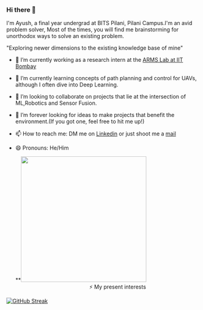 ### Hi there 👋

I'm Ayush, a final year undergrad at BITS Pilani, Pilani Campus.I'm an avid problem solver, Most of the times, you will find me brainstorming for unorthodox ways to solve an existing problem.  

"Exploring newer dimensions to the existing knowledge base of mine"   

- 🔭 I’m currently working as a research intern at the  [ARMS Lab at IIT Bombay](https://www.sc.iitb.ac.in/robotics/)
- 🌱 I’m currently learning concepts of path planning and control for UAVs, although I often dive into Deep Learning.
- 👯 I’m looking to collaborate on projects that lie at the intersection of ML,Robotics and Sensor Fusion.
- 🤔 I’m forever looking for ideas to make projects that benefit the environment.(If you got one, feel free to hit me up!) 
- 📫 How to reach me: DM me on [Linkedin](https://www.linkedin.com/in/ay-agrawal/) or just shoot me a [mail](mailto:ay.agrawal812@gmail.com)
- 😄 Pronouns: He/Him

  **<img title="" src="https://lh3.googleusercontent.com/B_OoTti9VRAuewFAqlvxVytShGzTU4pduHh1pzugeWuXMW1QNJIj1MW4P4bJAWcQTTmZQBRmY1lUI7YmRHZrr9mwgRSXdav6AD9cQFyfAZcdLPBS7bFBvKALqvTCDG6_eq6u3mMl" alt="" data-align="center" width="328">                                                   ⚡ My present interests

[![GitHub Streak](http://github-readme-streak-stats.herokuapp.com?user=Ayush8120&theme=dracula&hide_border=true)](https://git.io/streak-stats)
